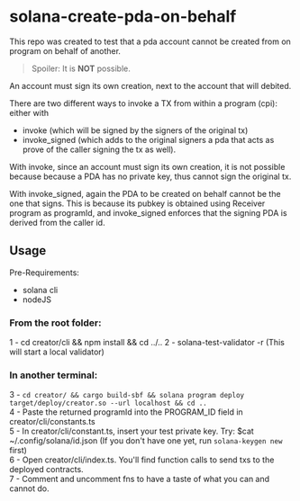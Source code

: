 # solana-create-pda-on-behalf
This repo was created to test that a pda account cannot be created from on program on behalf of another.

> Spoiler: It is **NOT** possible.

An account must sign its own creation, next to the account that will debited.

There are two different ways to invoke a TX from within a program (cpi): either with 
- invoke (which will be signed by the signers of the original tx)
- invoke_signed (which adds to the original signers a pda that acts as prove of the caller signing the tx as well).

With invoke, since an account must sign its own creation, it is not possible because because a PDA has no private key, 
thus cannot sign the original tx.

With invoke_signed, again the PDA to be created on behalf cannot be the one that signs. 
This is because its pubkey is obtained using Receiver program as programId, and invoke_signed 
enforces that the signing PDA is derived from the caller id.


## Usage
Pre-Requirements:
* solana cli
* nodeJS

### From the root folder:
1 - cd creator/cli && npm install && cd ../..
2 - solana-test-validator -r (This will start a local validator)  

### In another terminal:
3 - `cd creator/ && cargo build-sbf && solana program deploy target/deploy/creator.so --url localhost && cd ..`  
4 - Paste the returned programId into the PROGRAM_ID field in creator/cli/constants.ts   
5 - In creator/cli/constant.ts, insert your test private key. Try: $cat ~/.config/solana/id.json (If you don't have one yet, run `solana-keygen new` first)  
6 - Open creator/cli/index.ts. You'll find function calls to send txs to the deployed contracts.  
7 - Comment and uncomment fns to have a taste of what you can and cannot do.  
